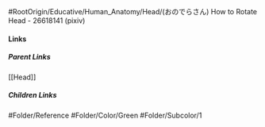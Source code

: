 #RootOrigin/Educative/Human_Anatomy/Head/(おのでらさん) How to Rotate Head - 26618141 (pixiv)
#### Links
##### Parent Links
[[Head]]
##### Children Links
#Folder/Reference
#Folder/Color/Green
#Folder/Subcolor/1
